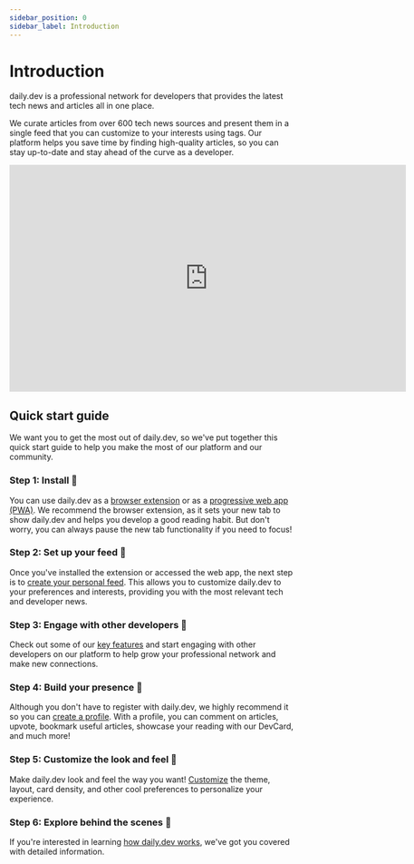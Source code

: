 ```yaml
---
sidebar_position: 0
sidebar_label: Introduction
---
```


# Introduction

daily.dev is a professional network for developers that provides the latest tech news and articles all in one place. 

We curate articles from over 600 tech news sources and present them in a single feed that you can customize to your interests using tags. Our platform helps you save time by finding high-quality articles, so you can stay up-to-date and stay ahead of the curve as a developer.

<iframe width="700" height="400" src="https://www.youtube.com/embed/igZCEr3HwCg" frameborder="0" allow="accelerometer; autoplay; encrypted-media; gyroscope; picture-in-picture" allowfullscreen></iframe>

## Quick start guide

We want you to get the most out of daily.dev, so we've put together this quick start guide to help you make the most of our platform and our community.

### Step 1: Install 🚀

You can use daily.dev as a [browser extension](/getting-started/browser-extension-installation.md) or as a [progressive web app (PWA)](/getting-started/pwa.md). We recommend the browser extension, as it sets your new tab to show daily.dev and helps you develop a good reading habit. But don't worry, you can always pause the new tab functionality if you need to focus!

### Step 2: Set up your feed 🎯

Once you've installed the extension or accessed the web app, the next step is to [create your personal feed](/setting-up-your-feed/filtering-content-feed.md). This allows you to customize daily.dev to your preferences and interests, providing you with the most relevant tech and developer news.

### Step 3: Engage with other developers 👏

Check out some of our [key features](/key-features/feeds.md) and start engaging with other developers on our platform to help grow your professional network and make new connections.

### Step 4: Build your presence 🦸

Although you don't have to register with daily.dev, we highly recommend it so you can [create a profile](/your-profile/activity.md). With a profile, you can comment on articles, upvote, bookmark useful articles, showcase your reading with our DevCard, and much more!

### Step 5: Customize the look and feel 🌈

Make daily.dev look and feel the way you want! [Customize](/customize-your-feed/layout.md) the theme, layout, card density, and other cool preferences to personalize your experience.

### Step 6: Explore behind the scenes 👀

If you're interested in learning [how daily.dev works](/how-does-daily-dev-work/dailydev-101.md), we've got you covered with detailed information.